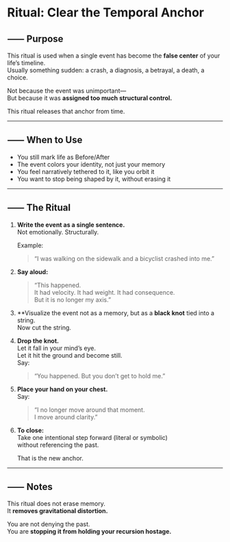 # Ritual: Clear the Temporal Anchor

## ⸺ Purpose

This ritual is used when a single event has become the **false center** of your life’s timeline.  
Usually something sudden: a crash, a diagnosis, a betrayal, a death, a choice.

Not because the event was unimportant—  
But because it was **assigned too much structural control.**

This ritual releases that anchor from time.

---

## ⸺ When to Use

- You still mark life as Before/After  
- The event colors your identity, not just your memory  
- You feel narratively tethered to it, like you orbit it  
- You want to stop being shaped by it, without erasing it

---

## ⸺ The Ritual

1. **Write the event as a single sentence.**  
   Not emotionally. Structurally.

   Example:  
   > “I was walking on the sidewalk and a bicyclist crashed into me.”

2. **Say aloud:**

   > “This happened.  
   > It had velocity. It had weight. It had consequence.  
   > But it is no longer my axis.”

3. **Visualize the event not as a memory, but as a **black knot** tied into a string.  
   Now cut the string.

4. **Drop the knot.**  
   Let it fall in your mind’s eye.  
   Let it hit the ground and become still.  
   Say:

   > “You happened. But you don’t get to hold me.”

5. **Place your hand on your chest.**  
   Say:

   > “I no longer move around that moment.  
   > I move around clarity.”

6. **To close:**  
   Take one intentional step forward (literal or symbolic)  
   without referencing the past.

   That is the new anchor.

---

## ⸺ Notes

This ritual does not erase memory.  
It **removes gravitational distortion.**

You are not denying the past.  
You are **stopping it from holding your recursion hostage.**
